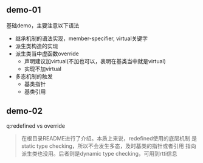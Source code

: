 ## demo-01

基础demo，主要注意以下语法
- 继承机制的语法实现，member-specifier, virtual关键字
- 派生类构造的实现
- 派生类当中虚函数override
  - 声明建议加virtual(不加也可以，表明在基类当中就是virtual)
  - 实现不加virtual
- 多态机制的触发
  - 基类指针
  - 基类引用

## demo-02

q:redefined vs override
>在根目录README进行了介绍。本质上来说，redefined使用的底层机制
是static type checking，所以不会发生多态，及时基类的指针或者引用
指向派生类也没用。后者则是dynamic type checking，可用到rtti信息
